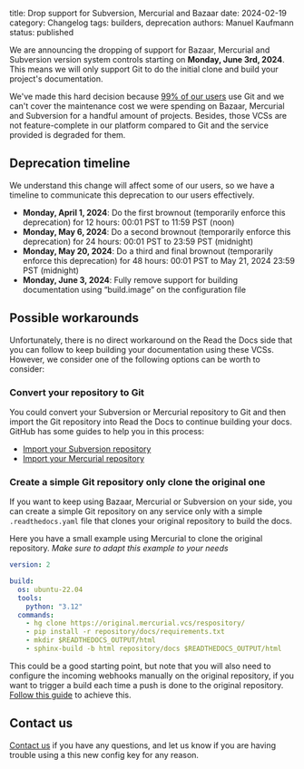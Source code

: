title: Drop support for Subversion, Mercurial and Bazaar
date: 2024-02-19
category: Changelog
tags: builders, deprecation
authors: Manuel Kaufmann
status: published


We are announcing the dropping of support for Bazaar, Mercurial and Subversion version system controls starting on **Monday, June 3rd, 2024**.
This means we will only support Git to do the initial clone and build your project's documentation.

We've made this hard decision because [99% of our users](https://github.com/readthedocs/readthedocs.org/issues/8840) use Git
and we can't cover the maintenance cost we were spending on Bazaar, Mercurial and Subversion for a handful amount of projects.
Besides, those VCSs are not feature-complete in our platform compared to Git and the service provided is degraded for them.

## Deprecation timeline

We understand this change will affect some of our users, so we have a timeline to communicate this deprecation to our users effectively.

* **Monday, April 1, 2024**: Do the first brownout (temporarily enforce this deprecation) for 12 hours: 00:01 PST to 11:59 PST (noon)
* **Monday, May 6, 2024**: Do a second brownout (temporarily enforce this deprecation) for 24 hours: 00:01 PST to 23:59 PST (midnight)
* **Monday, May 20, 2024**: Do a third and final brownout (temporarily enforce this deprecation) for 48 hours: 00:01 PST to May 21, 2024 23:59 PST (midnight)
* **Monday, June 3, 2024**: Fully remove support for building documentation using “build.image” on the configuration file


## Possible workarounds

Unfortunately, there is no direct workaround on the Read the Docs side that you can follow to keep building your documentation using these VCSs.
However, we consider one of the following options can be worth to consider:


### Convert your repository to Git

You could convert your Subversion or Mercurial repository to Git and then import the Git repository into Read the Docs to continue building your docs.
GitHub has some guides to help you in this process:

  * [Import your Subversion repository](https://docs.github.com/en/migrations/importing-source-code/using-the-command-line-to-import-source-code/importing-a-subversion-repository)
  * [Import your Mercurial repository](https://docs.github.com/en/migrations/importing-source-code/using-the-command-line-to-import-source-code/importing-a-mercurial-repository)


### Create a simple Git repository only clone the original one

If you want to keep using Bazaar, Mercurial or Subversion on your side,
you can create a simple Git repository on any service only with a simple `.readthedocs.yaml` file
that clones your original repository to build the docs.

Here you have a small example using Mercurial to clone the original repository.
*Make sure to adapt this example to your needs*

```yaml
version: 2

build:
  os: ubuntu-22.04
  tools:
    python: "3.12"
  commands:
    - hg clone https://original.mercurial.vcs/respository/
    - pip install -r repository/docs/requirements.txt
    - mkdir $READTHEDOCS_OUTPUT/html
    - sphinx-build -b html repository/docs $READTHEDOCS_OUTPUT/html
```

This could be a good starting point, but note that you will also need to configure the incoming webhooks manually on the original repository,
if you want to trigger a build each time a push is done to the original repository.
[Follow this guide](https://docs.readthedocs.io/en/stable/guides/setup/git-repo-manual.html) to achieve this.


## Contact us

[Contact us](https://readthedocs.org/support/) if you have any questions,
and let us know if you are having trouble using a this new config key for any reason.
